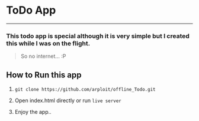 # ToDo App
---

### This todo app is special although it is very simple but I created this while I was on the flight.

> So no internet... :P


## How to Run this app

1. `git clone https://github.com/arploit/offline_Todo.git` 

2. Open index.html directly or run `live server`

3. Enjoy the app..



